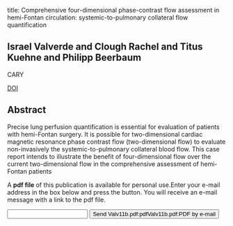 title: Comprehensive four-dimensional phase-contrast flow assessment in hemi-Fontan circulation: systemic-to-pulmonary collateral flow quantification

## Israel Valverde and Clough Rachel and Titus Kuehne and Philipp Beerbaum
CARY

<a href="https://doi.org/10.1017/S1047951110001575">DOI</a>

## Abstract
Precise lung perfusion quantification is essential for evaluation of patients with hemi-Fontan surgery. It is possible for two-dimensional cardiac magnetic resonance phase contrast flow (two-dimensional flow) to evaluate non-invasively the systemic-to-pulmonary collateral blood flow. This case report intends to illustrate the benefit of four-dimensional flow over the current two-dimensional flow in the comprehensive assessment of hemi-Fontan patients

A <b>pdf file</b> of this publication is available for personal use.Enter your e-mail address in the box below and press the button. You will receive an e-mail message with a link to the pdf file.
<form action="sender.php">  <input type="text" name="email">  <input type="submit" value="Send Valv11b.pdf:pdfValv11b.pdf:PDF by e-mail"></form>